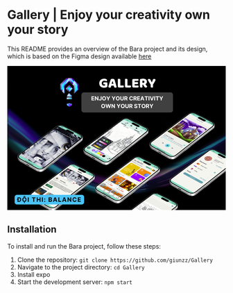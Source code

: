# Gallery | Enjoy your creativity own your story

This README provides an overview of the Bara project and its design, which is based on the Figma design available
[here](https://www.figma.com/design/aFQzPyVQKqF8aCgwWPCkkl/Ideathon?node-id=3-40&t=jSEdIJqwIMR9VwRh-1)

![alt text](image.png)
## Installation
To install and run the Bara project, follow these steps:

1. Clone the repository: `git clone https://github.com/giunzz/Gallery`
2. Navigate to the project directory:  `cd Gallery`
3. Install expo 
4. Start the development server: `npm start`